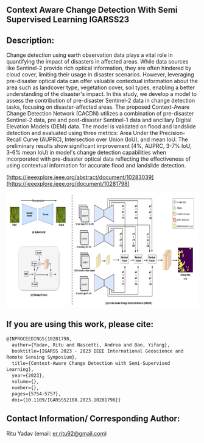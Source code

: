 ## Context Aware Change Detection With Semi Supervised Learning IGARSS23

## Description:
Change detection using earth observation data plays a vital role in quantifying the impact of disasters in affected areas. While data sources like Sentinel-2 provide rich optical information, they are often hindered by cloud cover, limiting their usage in disaster scenarios. However, leveraging pre-disaster optical data can offer valuable contextual information about the area such as landcover type, vegetation cover, soil types, enabling a better understanding of the disaster's impact. In this study, we develop a model to assess the contribution of pre-disaster Sentinel-2 data in change detection tasks, focusing on disaster-affected areas. The proposed Context-Aware Change Detection Network (CACDN) utilizes a combination of pre-disaster Sentinel-2 data, pre and post-disaster Sentinel-1 data and ancillary Digital Elevation Models (DEM) data. The model is validated on flood and landslide detection and evaluated using three metrics: Area Under the Precision-Recall Curve (AUPRC), Intersection over Union (IoU), and mean IoU. The preliminary results show significant improvement (4\%, AUPRC, 3-7\% IoU, 3-6\% mean IoU) in model's change detection capabilities when incorporated with pre-disaster optical data reflecting the effectiveness of using contextual information for accurate flood and landslide detection.

[https://ieeexplore.ieee.org/abstract/document/10283039](https://ieeexplore.ieee.org/document/10281798)

<img src="https://github.com/RituYadav92/Context-Aware-Change-Detection-With-Semi-Supervised-Learning_IGARSS23/blob/main/CACDN_architecture.JPG" alt="Flood Sites" width="950" height="300">


## If you are using this work, please cite:
```
@INPROCEEDINGS{10281798,
  author={Yadav, Ritu and Nascetti, Andrea and Ban, Yifang},
  booktitle={IGARSS 2023 - 2023 IEEE International Geoscience and Remote Sensing Symposium}, 
  title={Context-Aware Change Detection with Semi-Supervised Learning}, 
  year={2023},
  volume={},
  number={},
  pages={5754-5757},
  doi={10.1109/IGARSS52108.2023.10281798}}
```

## Contact Information/ Corresponding Author:
Ritu Yadav (email: er.ritu92@gmail.com)
